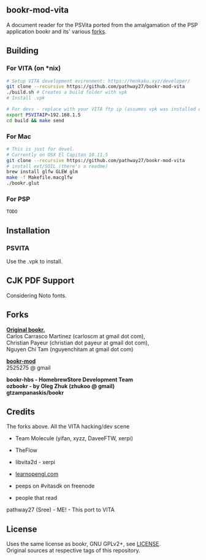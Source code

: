 ## bookr-mod-vita

A document reader for the PSVita ported from the amalgamation of the PSP application bookr and its' various [forks](https://github.com/pathway27/bookr-mod-vita#forks).

## Building

### For VITA (on *nix)

```sh
# Setup VITA development evironment: https://henkaku.xyz/developer/
git clone --recursive https://github.com/pathway27/bookr-mod-vita
./build.sh # Creates a build folder with vpk
# Install .vpk

# For devs - replace with your VITA ftp ip (assumes vpk was installed once)
export PSVITAIP=192.168.1.5
cd build && make send
```

### For Mac

```sh
# This is just for devel.
# Currently on OSX El Capitan 10.11.5
git clone --recursive https://github.com/pathway27/bookr-mod-vita
# install ext/SOIL (there's a readme)
brew install glfw GLEW glm
make -f Makefile.macglfw
./bookr.glut
```

### For PSP

```
TODO
```

## Installation

### PSVITA

Use the .vpk to install.

## CJK PDF Support

Considering Noto fonts.

## Forks

**[Original bookr.](https://sourceforge.net/projects/bookr/)**  
Carlos Carrasco Martinez (carloscm at gmail dot com),  
Christian Payeur (christian dot payeur at gmail dot com),  
Nguyen Chi Tam (nguyenchitam at gmail dot com)  

**[bookr-mod](https://code.google.com/archive/p/bookr-mod/)**  
2525275 @ gmail

**bookr-hbs - HomebrewStore Development Team**  
**ozbookr - by Oleg Zhuk (zhukoo @ gmail)**  
**gtzampanaskis/bookr**

## Credits

The forks above.
All the VITA hacking/dev scene

- Team Molecule (yifan, xyzz, DaveeFTW, xerpi)
- TheFlow
- libvita2d - xerpi

- [learnopengl.com](learnopengl.com)
- peeps on #vitasdk on freenode
- people that read

pathway27 (Sree) - ME! - This port to VITA

## License

Uses the same license as bookr, GNU GPLv2+, see [LICENSE](https://github.com/pathway27/bookr-mod-vita/blob/master/LICENSE).  
Original sources at respective tags of this repository.